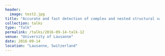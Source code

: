 ```yaml
---
header:
  image: test2.jpg
title: "Accurate and fast detection of complex and nested structural variations using long read technologies."
collection: talks
type: "Talk"
permalink: /talks/2016-09-14-talk-12
venue: "University of Lausanne"
date: 2016-09-14
location: "Lausanne, Switzerland"
---
```


